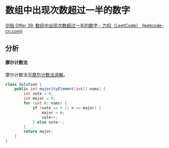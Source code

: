 # 数组中出现次数超过一半的数字

[剑指 Offer 39. 数组中出现次数超过一半的数字 - 力扣（LeetCode） (leetcode-cn.com)](https://leetcode-cn.com/problems/shu-zu-zhong-chu-xian-ci-shu-chao-guo-yi-ban-de-shu-zi-lcof/)

## 分析

#### 摩尔计数法

摩尔计数法见[摩尔计数法讲解](https://www.notion.so/seiei17/4c4d693b788341189e721717898d8a0e)。

```java
class Solution {
    public int majorityElement(int[] nums) {
        int vote = 0;
        int major = 0;
        for (int n: nums) {
            if (vote == 0 || n == major) {
                major = n;
                vote++;
            } else vote--;
        }
        return major;
    }
}
```

